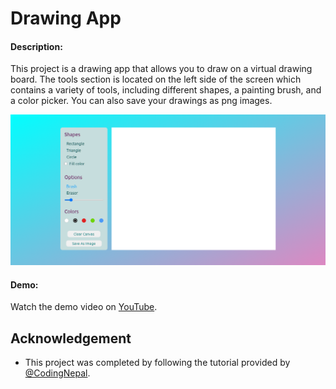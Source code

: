 
# Drawing App

#### Description:

This project is a drawing app that allows you to draw on a virtual drawing board. The tools section is located on the left side of the screen which contains a variety of tools, including different shapes, a painting brush, and a color picker. You can also save your drawings as png images.

![screenshot](Drawing.png)

#### Demo: 
Watch the demo video on [YouTube](https://youtu.be/XDImBWHTQbY).







## Acknowledgement

- This project was completed by following the tutorial provided by [@CodingNepal](https://youtu.be/y84tBZo8GFo). 

